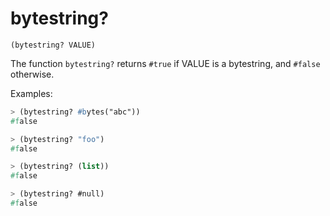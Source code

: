 # bytestring?

`(bytestring? VALUE)`

The function `bytestring?` returns `#true` if VALUE is a bytestring, and
`#false` otherwise.

Examples:

```lisp
> (bytestring? #bytes("abc"))
#false

> (bytestring? "foo")
#false

> (bytestring? (list))
#false

> (bytestring? #null)
#false
```
